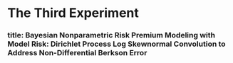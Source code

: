 # The Third Experiment
### title: Bayesian Nonparametric Risk Premium Modeling with Model Risk: Dirichlet Process Log Skewnormal Convolution to Address Non-Differential Berkson Error
